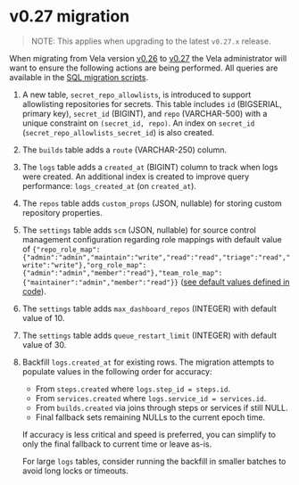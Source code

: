 # v0.27 migration

> NOTE: This applies when upgrading to the latest `v0.27.x` release.

When migrating from Vela version [v0.26](../../releases/v0.26.md) to [v0.27](../../releases/v0.27.md) the Vela
administrator will want to ensure the following actions are being performed. All queries are available in the [SQL migration scripts](./scripts/).

1. A new table, `secret_repo_allowlists`, is introduced to support allowlisting repositories for secrets. This table includes `id` (BIGSERIAL, primary key), `secret_id` (BIGINT), and `repo` (VARCHAR-500) with a unique constraint on `(secret_id, repo)`. An index on `secret_id` (`secret_repo_allowlists_secret_id`) is also created.

2. The `builds` table adds a `route` (VARCHAR-250) column.

3. The `logs` table adds a `created_at` (BIGINT) column to track when logs were created. An additional index is created to improve query performance: `logs_created_at` (on `created_at`).

4. The `repos` table adds `custom_props` (JSON, nullable) for storing custom repository properties.

5. The `settings` table adds `scm` (JSON, nullable) for source control management configuration regarding role mappings with default value of `{"repo_role_map":{"admin":"admin","maintain":"write","read":"read","triage":"read","write":"write"},"org_role_map":{"admin":"admin","member":"read"},"team_role_map":{"maintainer":"admin","member":"read"}}` ([see default values defined in code](https://github.com/go-vela/server/blob/ba344e5d571a790f5bd16046e199c45c29e20269/scm/flags.go#L174-L224)).

6. The `settings` table adds `max_dashboard_repos` (INTEGER) with default value of 10.

7. The `settings` table adds `queue_restart_limit` (INTEGER) with default value of 30.

8. Backfill `logs.created_at` for existing rows. The migration attempts to populate values in the following order for accuracy:
	- From `steps.created` where `logs.step_id = steps.id`.
	- From `services.created` where `logs.service_id = services.id`.
	- From `builds.created` via joins through steps or services if still NULL.
	- Final fallback sets remaining NULLs to the current epoch time.
	
   If accuracy is less critical and speed is preferred, you can simplify to only the final fallback to current time or leave as-is.

   For large `logs` tables, consider running the backfill in smaller batches to avoid long locks or timeouts.